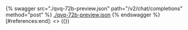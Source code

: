 [#references:start]: <> ({ "template": "openapi" })
{% swagger src="./qvq-72b-preview.json" path="/v2/chat/completions" method="post" %}
[./qvq-72b-preview.json](./qvq-72b-preview.json)
{% endswagger %}
[#references:end]: <> ({})